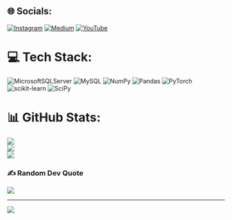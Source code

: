 
## 🌐 Socials:
[![Instagram](https://img.shields.io/badge/Instagram-%23E4405F.svg?logo=Instagram&logoColor=white)](https://instagram.com/h) [![Medium](https://img.shields.io/badge/Medium-12100E?logo=medium&logoColor=white)](https://medium.com/@h) [![YouTube](https://img.shields.io/badge/YouTube-%23FF0000.svg?logo=YouTube&logoColor=white)](https://youtube.com/@h) 

# 💻 Tech Stack:
![MicrosoftSQLServer](https://img.shields.io/badge/Microsoft%20SQL%20Sever-CC2927?style=flat-square&logo=microsoft%20sql%20server&logoColor=white) ![MySQL](https://img.shields.io/badge/mysql-%2300f.svg?style=flat-square&logo=mysql&logoColor=white) ![NumPy](https://img.shields.io/badge/numpy-%23013243.svg?style=flat-square&logo=numpy&logoColor=white) ![Pandas](https://img.shields.io/badge/pandas-%23150458.svg?style=flat-square&logo=pandas&logoColor=white) ![PyTorch](https://img.shields.io/badge/PyTorch-%23EE4C2C.svg?style=flat-square&logo=PyTorch&logoColor=white) ![scikit-learn](https://img.shields.io/badge/scikit--learn-%23F7931E.svg?style=flat-square&logo=scikit-learn&logoColor=white) ![SciPy](https://img.shields.io/badge/SciPy-%230C55A5.svg?style=flat-square&logo=scipy&logoColor=%white)
# 📊 GitHub Stats:
![](https://github-readme-stats.vercel.app/api?username=satg01&theme=dark&hide_border=false&include_all_commits=true&count_private=false)<br/>
![](https://github-readme-streak-stats.herokuapp.com/?user=satg01&theme=dark&hide_border=false)<br/>
![](https://github-readme-stats.vercel.app/api/top-langs/?username=satg01&theme=dark&hide_border=false&include_all_commits=true&count_private=false&layout=compact)

### ✍️ Random Dev Quote
![](https://quotes-github-readme.vercel.app/api?type=vetical&theme=radical)

---
[![](https://visitcount.itsvg.in/api?id=satg01&icon=4&color=0)](https://visitcount.itsvg.in)

<!-- Proudly created with GPRM ( https://gprm.itsvg.in ) -->